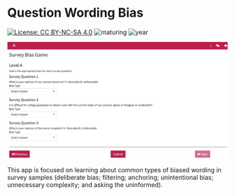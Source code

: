 # Question Wording Bias

[![License: CC BY-NC-SA 4.0](https://img.shields.io/badge/License-CC%20BY--NC--SA%204.0-lightgrey.svg)](https://creativecommons.org/licenses/by-nc-sa/4.0/) ![maturing](https://img.shields.io/badge/lifecycle-maturing-blue) ![year](https://img.shields.io/badge/year-2017-lightgrey)

![App Screenshot](../docs/screenshot.png)

This app is focused on learning about common types of biased wording in survey samples (deliberate bias; filtering; anchoring; unintentional bias; unnecessary complexity; and asking the uninformed).
